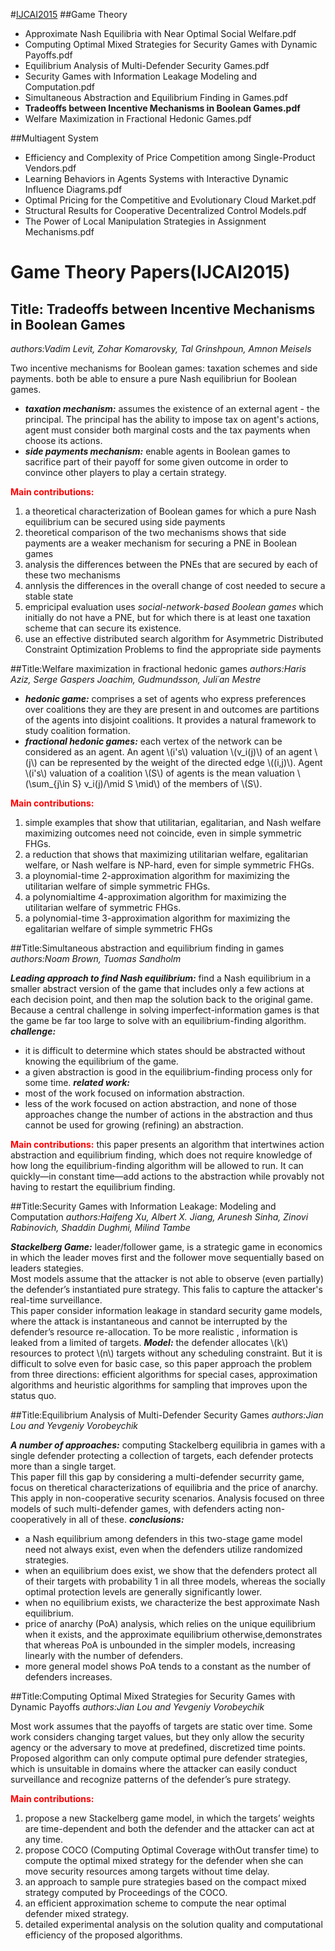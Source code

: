 #[IJCAI2015](http://www.aaai.org/Library/IJCAI/ijcai15contents.php)
##Game Theory
- Approximate Nash Equilibria with Near Optimal Social Welfare.pdf
- Computing Optimal Mixed Strategies for Security Games with Dynamic Payoffs.pdf
- Equilibrium Analysis of Multi-Defender Security Games.pdf	
- Security Games with Information Leakage Modeling and Computation.pdf	
- Simultaneous Abstraction and Equilibrium Finding in Games.pdf	
- **Tradeoffs between Incentive Mechanisms in Boolean Games.pdf**
- Welfare Maximization in Fractional Hedonic Games.pdf

##Multiagent System
- Efficiency and Complexity of Price Competition among Single-Product Vendors.pdf	
- Learning Behaviors in Agents Systems with Interactive Dynamic Influence Diagrams.pdf	
- Optimal Pricing for the Competitive and Evolutionary Cloud Market.pdf	
- Structural Results for Cooperative Decentralized Control Models.pdf	
- The Power of Local Manipulation Strategies in Assignment Mechanisms.pdf


<!--add mathjax server -->
<script type="text/javascript" src="http://cdn.mathjax.org/mathjax/latest/MathJax.js?config=default"></script>
# Game Theory Papers(IJCAI2015)

## Title: Tradeoffs between Incentive Mechanisms in Boolean Games
*authors:Vadim Levit, Zohar Komarovsky, Tal Grinshpoun,  Amnon Meisels*

Two incentive mechanisms for Boolean games: taxation schemes and side payments. both be able to ensure a pure Nash equilibriun for Boolean games.
- ***taxation mechanism:*** assumes the existence of an external agent - the principal. The principal has the ability to impose tax on agent's actions,  agent must consider both marginal costs and the tax payments when choose its actions.
- ***side payments mechanism:*** enable agents in Boolean games to sacrifice part of their payoff for some given outcome in order to convince other players to play a certain strategy.

<font color="red">**Main contributions:**</font>
1. a theoretical characterization of Boolean games for which a pure Nash equilibrium can be secured using side payments
2. theoretical comparison of the two mechanisms shows that side payments are a weaker mechanism for securing a PNE in Boolean games
3. analysis the differences between the PNEs that are secured by each of these two mechanisms
4. annlysis the differences in the overall change of cost needed to secure a stable state
5. empricipal evaluation uses *social-network-based Boolean games* which initially do not have a PNE, but for which there is at least one taxation scheme that can secure its existence.
6. use an effective distributed search algorithm for Asymmetric Distributed Constraint Optimization Problems to find the appropriate side payments


##Title:Welfare maximization in fractional hedonic games
*authors:Haris Aziz, Serge Gaspers Joachim, Gudmundsson, Juli´an Mestre*

- ***hedonic game:*** comprises a set of agents who express preferences over coalitions they are they are present in and outcomes are partitions of the agents into disjoint coalitions. It provides a natural framework to study coalition formation.
- ***fractional hedonic games:*** each vertex of the network can be considered as an agent. An agent \\(i's\\) valuation \\(v_i(j)\\) of an agent \\(j\\) can be represented by the weight of the directed edge \\((i,j)\\). Agent \\(i's\\) valuation of a coalition \\(S\\) of agents is the mean valuation \\(\sum_{j\in S} v_i(j)/\mid S \mid\\) of the members of \\(S\\).

<font color="red">**Main contributions:**</font>
1. simple examples that show that utilitarian, egalitarian, and Nash welfare maximizing outcomes need not coincide, even in simple symmetric FHGs.
2. a reduction that shows that maximizing utilitarian welfare, egalitarian welfare, or Nash welfare is NP-hard, even for simple symmetric FHGs.
3. a ploynomial-time 2-approximation algorithm for maximizing the utilitarian welfare of simple symmetric FHGs.
4. a polynomialtime 4-approximation algorithm for maximizing the utilitarian welfare of symmetric FHGs.
5. a polynomial-time 3-approximation algorithm for maximizing the egalitarian welfare of simple symmetric FHGs


##Title:Simultaneous abstraction and equilibrium finding in games
*authors:Noam Brown, Tuomas Sandholm*

***Leading approach to find Nash equilibrium:*** find a Nash equilibrium in a smaller abstract version of the game that includes only a few actions at each decision point, and then map the solution back to the original game. Because a central challenge in solving imperfect-information games is that the game be far too large to solve with an equilibrium-finding algorithm.
***challenge:***
- it is difficult to determine which states should be abstracted without knowing the equilibrium of the game.
- a given abstraction is good in the equilibrium-finding process only for some time.
 ***related work:***
- most of the work focused on information abstraction.
- less of the work focused on action abstraction, and none of those approaches change the number of actions in the abstraction and thus cannot be used for growing (refining) an abstraction.

<font color="red">**Main contributions:**</font>
this paper presents an algorithm that intertwines action abstraction and equilibrium finding, which does not require knowledge of how long the equilibrium-finding algorithm will be allowed to run. It can quickly—in constant time—add actions to the abstraction while provably not having to restart the equilibrium finding.


##Title:Security Games with Information Leakage: Modeling and Computation
*authors:Haifeng Xu, Albert X. Jiang, Arunesh Sinha, Zinovi Rabinovich, Shaddin Dughmi, Milind Tambe*

***Stackelberg Game:*** leader/follower game, is a strategic game in economics in which the leader moves first and the follower move sequentially based on leaders stategies.</br>
Most models assume that the attacker is not able to observe (even partially) the defender’s instantiated pure strategy. This falis to capture the attacker's real-time surveillance.</br>
This paper consider information leakage in standard security game models, where the attack is instantaneous and cannot be interrupted by the defender’s resource re-allocation. To be more realistic , information is leaked from a limited of targets.
***Model:*** the defender allocates \\(k\\) resources to protect \\(n\\) targets without any scheduling constraint.
But it is difficult to solve even for basic case, so this paper approach the problem from three directions: efficient algorithms for special cases, approximation algorithms and heuristic algorithms for sampling that improves upon the status quo.


##Title:Equilibrium Analysis of Multi-Defender Security Games
*authors:Jian Lou and Yevgeniy Vorobeychik*

***A number of approaches:*** computing Stackelberg equilibria in games with a single defender protecting a collection of targets, each defender protects more than a single target.</br>
This paper fill this gap by considering a multi-defender securrity game, focus on theretical characterizations of equilibria and the price of anarchy. This apply in non-cooperative security scenarios. Analysis focused on three models of such multi-defender games, with defenders acting non-cooperatively in all of these.
***conclusions:***
- a Nash equilibrium among defenders in this two-stage game model need not always exist, even when the defenders utilize randomized strategies.
- when an equilibrium does exist, we show that the defenders protect all of their targets with probability 1 in all three models, whereas the socially optimal protection levels are generally significantly lower.
- when no equilibrium exists, we characterize the best approximate Nash equilibrium.
- price of anarchy (PoA) analysis, which relies on the unique equilibrium when
it exists, and the approximate equilibrium otherwise,demonstrates that whereas PoA is unbounded in the simpler models, increasing linearly with the number of
defenders.
- more general model shows PoA tends to a constant as the number of defenders increases.


##Title:Computing Optimal Mixed Strategies for Security Games with Dynamic Payoffs
*authors:Jian Lou and Yevgeniy Vorobeychik*

Most work assumes that the payoffs of targets are static over time. Some work considers changing target values, but they only allow the security agency or the adversary to move at predefined, discretized time points. Proposed algorithm can only compute optimal pure defender strategies, which is unsuitable in domains where the attacker can easily conduct surveillance and recognize patterns of the defender’s pure strategy.

<font color="red">**Main contributions:**</font>
1. propose a new Stackelberg game model, in which the targets’ weights are time-dependent and both the defender and the attacker can act at any time.
2. propose COCO (Computing Optimal Coverage withOut transfer time) to compute the optimal mixed strategy for the defender when she can move security resources among targets without time delay.
3. an approach to sample pure strategies based on the compact mixed strategy computed by Proceedings of the COCO.
4. an efficient approximation scheme to compute the near optimal defender mixed strategy.
5. detailed experimental analysis on the solution quality and computational efficiency of the proposed algorithms. 
